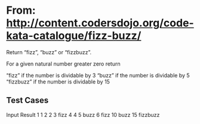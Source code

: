 # From: http://content.codersdojo.org/code-kata-catalogue/fizz-buzz/

Return “fizz”, “buzz” or “fizzbuzz”.

For a given natural number greater zero return

“fizz” if the number is dividable by 3
“buzz” if the number is dividable by 5
“fizzbuzz” if the number is dividable by 15

## Test Cases

Input Result
1     1
2     2
3     fizz
4     4
5     buzz
6     fizz
10    buzz
15    fizzbuzz






